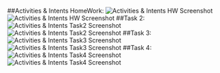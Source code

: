 ##Activities & Intents HomeWork:
![Activities & Intents HW Screenshot](./FirstActivityHW.png)
![Activities & Intents HW Screenshot](./SecondActivityHW.png)
##Task 2:
![Activities & Intents Task2 Screenshot](./Task2MA.png)
![Activities & Intents Task2 Screenshot](./Task2SA.png)
##Task 3:
![Activities & Intents Task3 Screenshot](./Task3MA.png)
![Activities & Intents Task3 Screenshot](./Task3SA.png)
##Task 4:
![Activities & Intents Task4 Screenshot](./Task4MA.png)
![Activities & Intents Task4 Screenshot](./Task4SA.png)
